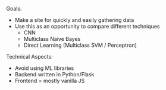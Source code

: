 Goals:
 - Make a site for quickly and easily gathering data
 - Use this as an opportunity to compare different techniques
    - CNN
    - Multiclass Naive Bayes
    - Direct Learning (Multiclass SVM / Perceptron)

Technical Aspects:
 - Avoid using ML libraries
 - Backend written in Python/Flask
 - Frontend = mostly vanilla JS

